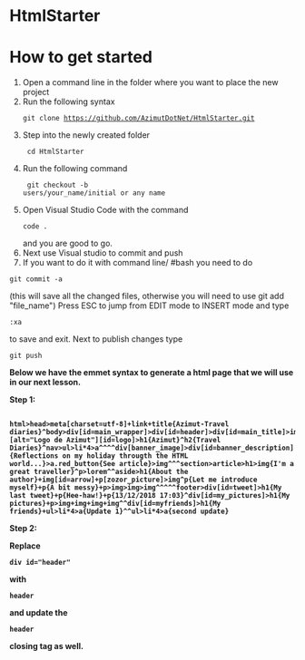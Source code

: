 # HtmlStarter
# How to get started
1. Open a command line in the folder where you want to place the new project
2. Run the following syntax  <pre><code>git clone https://github.com/AzimutDotNet/HtmlStarter.git </pre></code>
3. Step into the newly created folder <pre><code> cd HtmlStarter </pre></code>
4. Run the following command <pre><code> git checkout -b users/your_name/initial or any name </pre></code>
5. Open Visual Studio Code with the command <pre><code>code . </pre></code> and you are good to go.
6. Next use Visual studio to commit and push
7. If you want to do it with command line/ #bash you need to do 
<pre><code>git commit -a </pre></code>(this will save all the changed files, otherwise you will need to use git add "file_name") Press ESC to jump from EDIT mode to INSERT mode and type <pre><code>:xa </pre></code>to save and exit. Next to publish changes type <pre><code>git push</pre></code> 

<strong>Below we have the emmet syntax to generate a html page that we will use in our next lesson.</strong>

<p><b>Step 1: <b></p>
<pre><code>
html>head>meta[charset=utf-8]+link+title{Azimut-Travel diaries}^body>div[id=main_wrapper]>div[id=header]>div[id=main_title]>img[src][alt="Logo de Azimut"][id=logo]>h1{Azimut}^h2{Travel Diaries}^nav>ul>li*4>a^^^^div[banner_image]>div[id=banner_description]{Reflections on my holiday througth the HTML world...}>a.red_button{See article}>img^^^section>article>h1>img{I'm a great traveller}^p>lorem^^aside>h1{About the author}+img[id=arrow]+p[zozor_picture]>img^p{Let me introduce myself}+p{A bit messy}+p>img>img>img^^^^^footer>div[id=tweet]>h1{My last tweet}+p{Hee-haw!}+p{13/12/2018 17:03}^div[id=my_pictures]>h1{My pictures}+p>img+img+img+img^^div[id=myfriends]>h1{My friends}+ul>li*4>a{Update 1}^^ul>li*4>a{second update}
</pre></code>
  
  <p> <b>Step 2: <b></p>
  Replace <pre><code>div id="header"</pre></code> with <pre><code>header</pre></code> and update the <pre><code>header</pre></code> closing tag as well.
    
